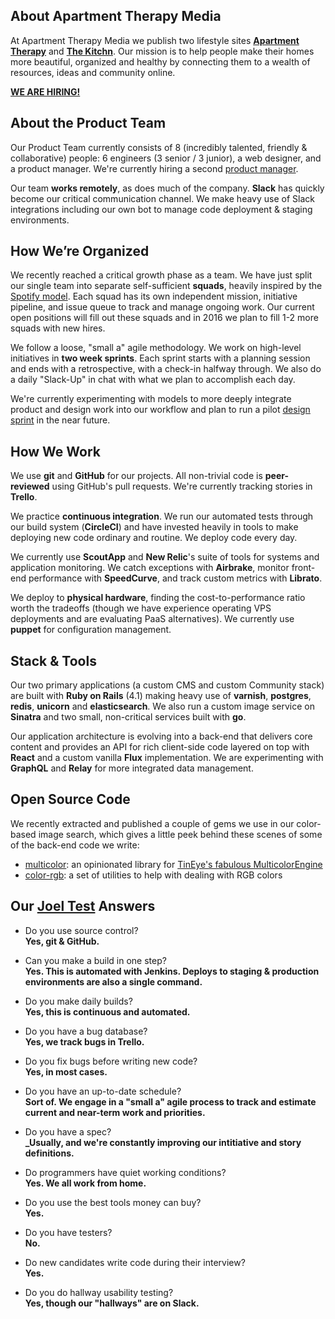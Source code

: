 ## About Apartment Therapy Media

At Apartment Therapy Media we publish two lifestyle sites [**Apartment Therapy**](http://ApartmentTherapy.com) and [**The Kitchn**](http://TheKitchn.com). Our mission is to help people make their homes more beautiful, organized and healthy by connecting them to a wealth of resources, ideas and community online.

[**WE ARE HIRING!**](http://www.apartmenttherapy.com/jobs)

## About the Product Team

Our Product Team currently consists of 8 (incredibly talented, friendly & collaborative) people: 6 engineers (3 senior / 3 junior), a web designer, and a product manager. We're currently hiring a second [product manager](http://www.apartmenttherapy.com/product-manager-224987).

Our team **works remotely**, as does much of the company. **Slack** has quickly become our critical communication channel. We make heavy use of Slack integrations including our own bot to manage code deployment & staging environments.

## How We’re Organized

We recently reached a critical growth phase as a team. We have just split our single team into separate self-sufficient **squads**, heavily inspired by the [Spotify model](https://labs.spotify.com/2014/03/27/spotify-engineering-culture-part-1/). Each squad has its own independent mission, initiative pipeline, and issue queue to track and manage ongoing work. Our current open positions will fill out these squads and in 2016 we plan to fill 1-2 more squads with new hires.

We follow a loose, "small a" agile methodology. We work on high-level initiatives in **two week sprints**. Each sprint starts with a planning session and ends with a retrospective, with a check-in halfway through. We also do a daily "Slack-Up" in chat with what we plan to accomplish each day.

We're currently experimenting with models to more deeply integrate product and design work into our workflow and plan to run a pilot [design sprint](http://www.gv.com/sprint/) in the near future.

## How We Work

We use **git** and **GitHub** for our projects. All non-trivial code is **peer-reviewed** using GitHub's pull requests. We're currently tracking stories in **Trello**. 

We practice **continuous integration**. We run our automated tests through our build system (**CircleCI**) and have invested heavily in tools to make deploying new code ordinary and routine. We deploy code every day.

We currently use **ScoutApp** and **New Relic**'s suite of tools for systems and application monitoring. We catch exceptions with **Airbrake**, monitor front-end performance with **SpeedCurve**, and track custom metrics with **Librato**.

We deploy to **physical hardware**, finding the cost-to-performance ratio worth the tradeoffs (though we have experience operating VPS deployments and are evaluating PaaS alternatives). We currently use **puppet** for configuration management.

## Stack & Tools

Our two primary applications (a custom CMS and custom Community stack) are built with **Ruby on Rails** (4.1) making heavy use of **varnish**, **postgres**, **redis**, **unicorn** and **elasticsearch**. We also run a custom image service on **Sinatra** and two small, non-critical services built with **go**.

Our application architecture is evolving into a back-end that delivers core content and provides an API for rich client-side code layered on top with **React** and a custom vanilla **Flux** implementation. We are experimenting with **GraphQL** and **Relay** for more integrated data management.

## Open Source Code

We recently extracted and published a couple of gems we use in our color-based image search, which gives a little peek behind these scenes of some of the back-end code we write:
* [multicolor](https://github.com/apartmenttherapy/multicolor): an opinionated library for [TinEye's fabulous MulticolorEngine](http://services.tineye.com/MulticolorEngine)
* [color-rgb](https://github.com/apartmenttherapy/color-rgb): a set of utilities to help with dealing with RGB colors

## Our [Joel Test](http://www.joelonsoftware.com/articles/fog0000000043.html) Answers

* Do you use source control?  
  **Yes, git & GitHub.**

* Can you make a build in one step?  
  **Yes. This is automated with Jenkins. Deploys to staging & production environments are also a single command.**

* Do you make daily builds?  
  **Yes, this is continuous and automated.**

* Do you have a bug database?  
  **Yes, we track bugs in Trello.**

* Do you fix bugs before writing new code?  
  **Yes, in most cases.**

* Do you have an up-to-date schedule?  
  **Sort of. We engage in a "small a" agile process to track and estimate current and near-term work and priorities.**

* Do you have a spec?  
  **_Usually, and we're constantly improving our intitiative and story definitions.**

* Do programmers have quiet working conditions?  
  **Yes. We all work from home.**

* Do you use the best tools money can buy?  
  **Yes.**

* Do you have testers?  
  **No.**

* Do new candidates write code during their interview?  
  **Yes.**

* Do you do hallway usability testing?  
  **Yes, though our "hallways" are on Slack.**
